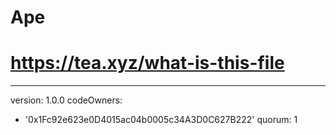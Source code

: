 # Ape
# https://tea.xyz/what-is-this-file
---
version: 1.0.0
codeOwners:
  - '0x1Fc92e623e0D4015ac04b0005c34A3D0C627B222'
quorum: 1

